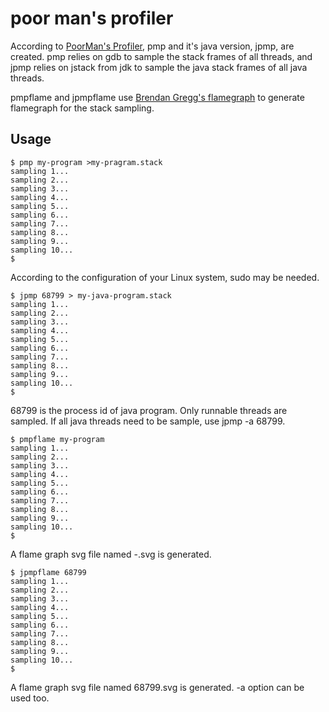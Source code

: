 # poor man's profiler

According to [PoorMan's Profiler](http://poormansprofiler.org), pmp and it's
java version, jpmp, are created. pmp relies on gdb to sample the stack frames
of all threads, and jpmp relies on jstack from jdk to sample the java stack
frames of all java threads.

pmpflame and jpmpflame use [Brendan Gregg's flamegraph](https://github.com/brendangregg/FlameGraph)
to generate flamegraph for the stack sampling.

## Usage

```
$ pmp my-program >my-pragram.stack
sampling 1...
sampling 2...
sampling 3...
sampling 4...
sampling 5...
sampling 6...
sampling 7...
sampling 8...
sampling 9...
sampling 10...
$ 
```
According to the configuration of your Linux system, sudo may be needed.

```
$ jpmp 68799 > my-java-program.stack
sampling 1...
sampling 2...
sampling 3...
sampling 4...
sampling 5...
sampling 6...
sampling 7...
sampling 8...
sampling 9...
sampling 10...
$ 
```
68799 is the process id of java program. Only runnable threads are sampled. If all
java threads need to be sample, use jpmp -a 68799.

```
$ pmpflame my-program
sampling 1...
sampling 2...
sampling 3...
sampling 4...
sampling 5...
sampling 6...
sampling 7...
sampling 8...
sampling 9...
sampling 10...
$ 
```

A flame graph svg file named <my-program>-<pid>.svg is generated.


```
$ jpmpflame 68799
sampling 1...
sampling 2...
sampling 3...
sampling 4...
sampling 5...
sampling 6...
sampling 7...
sampling 8...
sampling 9...
sampling 10...
$ 
```
A flame graph svg file named 68799.svg is generated. -a option can be used too.

